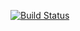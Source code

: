 [![Build Status](https://travis-ci.com/igorpejic/bin-pack.svg?branch=master)](https://travis-ci.com/igorpejic/bin-pack)
